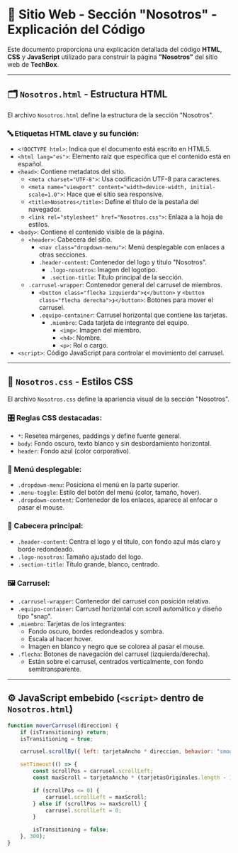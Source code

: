 # 📘 Sitio Web - Sección "Nosotros" - Explicación del Código

Este documento proporciona una explicación detallada del código **HTML**, **CSS** y **JavaScript** utilizado para construir la página **\"Nosotros\"** del sitio web de **TechBox**.

---

## 🗂️ `Nosotros.html` - Estructura HTML

El archivo `Nosotros.html` define la estructura de la sección "Nosotros".

### 🔤 Etiquetas HTML clave y su función:

- `<!DOCTYPE html>`: Indica que el documento está escrito en HTML5.
- `<html lang="es">`: Elemento raíz que especifica que el contenido está en español.
- `<head>`: Contiene metadatos del sitio.
  - `<meta charset="UTF-8">`: Usa codificación UTF-8 para caracteres.
  - `<meta name="viewport" content="width=device-width, initial-scale=1.0">`: Hace que el sitio sea responsive.
  - `<title>Nosotros</title>`: Define el título de la pestaña del navegador.
  - `<link rel="stylesheet" href="Nosotros.css">`: Enlaza a la hoja de estilos.
- `<body>`: Contiene el contenido visible de la página.
  - `<header>`: Cabecera del sitio.
    - `<nav class="dropdown-menu">`: Menú desplegable con enlaces a otras secciones.
    - `.header-content`: Contenedor del logo y título "Nosotros".
      - `.logo-nosotros`: Imagen del logotipo.
      - `.section-title`: Título principal de la sección.
  - `.carrusel-wrapper`: Contenedor general del carrusel de miembros.
    - `<button class="flecha izquierda">❮</button>` y `<button class="flecha derecha">❯</button>`: Botones para mover el carrusel.
    - `.equipo-container`: Carrusel horizontal que contiene las tarjetas.
      - `.miembro`: Cada tarjeta de integrante del equipo.
        - `<img>`: Imagen del miembro.
        - `<h4>`: Nombre.
        - `<p>`: Rol o cargo.
- `<script>`: Código JavaScript para controlar el movimiento del carrusel.

---

## 🎨 `Nosotros.css` - Estilos CSS

El archivo `Nosotros.css` define la apariencia visual de la sección "Nosotros".

### 🎛️ Reglas CSS destacadas:

- `*`: Resetea márgenes, paddings y define fuente general.
- `body`: Fondo oscuro, texto blanco y sin desbordamiento horizontal.
- `header`: Fondo azul (color corporativo).

### 📂 Menú desplegable:

- `.dropdown-menu`: Posiciona el menú en la parte superior.
- `.menu-toggle`: Estilo del botón del menú (color, tamaño, hover).
- `.dropdown-content`: Contenedor de los enlaces, aparece al enfocar o pasar el mouse.

### 🧱 Cabecera principal:

- `.header-content`: Centra el logo y el título, con fondo azul más claro y borde redondeado.
- `.logo-nosotros`: Tamaño ajustado del logo.
- `.section-title`: Título grande, blanco, centrado.

### 🖼️ Carrusel:

- `.carrusel-wrapper`: Contenedor del carrusel con posición relativa.
- `.equipo-container`: Carrusel horizontal con scroll automático y diseño tipo "snap".
- `.miembro`: Tarjetas de los integrantes:
  - Fondo oscuro, bordes redondeados y sombra.
  - Escala al hacer hover.
  - Imagen en blanco y negro que se colorea al pasar el mouse.
- `.flecha`: Botones de navegación del carrusel (izquierda/derecha).
  - Están sobre el carrusel, centrados verticalmente, con fondo semitransparente.

---

## ⚙️ JavaScript embebido (`<script>` dentro de `Nosotros.html`)

```js
function moverCarrusel(direccion) {
    if (isTransitioning) return;
    isTransitioning = true;

    carrusel.scrollBy({ left: tarjetaAncho * direccion, behavior: "smooth" });

    setTimeout(() => {
        const scrollPos = carrusel.scrollLeft;
        const maxScroll = tarjetaAncho * (tarjetasOriginales.length - 1);

        if (scrollPos <= 0) {
            carrusel.scrollLeft = maxScroll;
        } else if (scrollPos >= maxScroll) {
            carrusel.scrollLeft = 0;
        }

        isTransitioning = false;
    }, 300);
}
